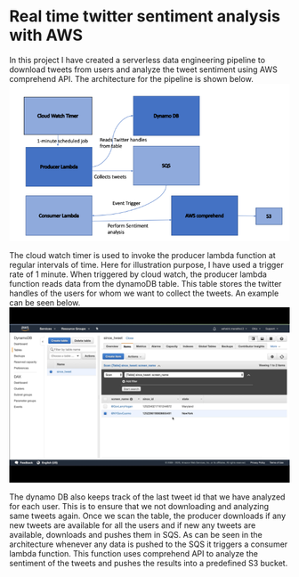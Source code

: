 # Real time twitter sentiment analysis with AWS

In this project I have created a serverless data engineering pipeline to download tweets from users and analyze the tweet sentiment using AWS comprehend API. The architecture for the pipeline is shown below. 
![](./Project4architecture.png)

The cloud watch timer is used to invoke the producer lambda function at regular intervals of time. Here for illustration purpose, I have used a trigger rate of 1 minute. When triggered by cloud watch, the producer lambda function reads data from the dynamoDB table. This table stores the twitter handles of the users for whom we want to collect the tweets. An example can be seen below.
![](./images/dynamo.png)

The dynamo DB also keeps track of the last tweet id that we have analyzed for each user. This is to ensure that we not downloading and analyzing same tweets again. Once we scan the table, the producer downloads if any new tweets are available for all the users and if new any tweets are available, downloads and pushes them in SQS. As can be seen in the architecture whenever any data is pushed to the SQS it triggers a consumer lambda function. This function uses comprehend API to analyze the sentiment of the tweets and pushes the results into a predefined S3 bucket. 
